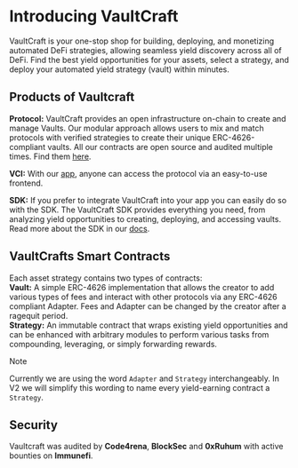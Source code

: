 # Introducing VaultCraft
VaultCraft is your one-stop shop for building, deploying, and monetizing automated DeFi strategies, allowing seamless yield discovery across all of DeFi. Find the best yield opportunities for your assets, select a strategy, and deploy your automated yield strategy (vault) within minutes.


## Products of Vaultcraft
**Protocol:**  VaultCraft provides an open infrastructure on-chain to create and manage Vaults. Our modular approach allows users to mix and match protocols with verified strategies to create their unique ERC-4626-compliant vaults. All our contracts are open source and audited multiple times. Find them [here](https://github.com/Popcorn-Limited/contracts).<br/>

**VCI:** With our [app](https://vaultcraft.io/), anyone can access the protocol via an easy-to-use frontend.<br/>

**SDK:** If you prefer to integrate VaultCraft into your app you can easily do so with the SDK. The VaultCraft SDK provides everything you need, from analyzing yield opportunities to creating, deploying, and accessing vaults. Read more about the SDK in our [docs](https://github.com/Popcorn-Limited/vaultcraft-sdk/blob/main/docs/overview.md).


## VaultCrafts Smart Contracts
Each asset strategy contains two types of contracts: <br/>
**Vault:** A simple ERC-4626 implementation that allows the creator to add various types of fees and interact with other protocols via any ERC-4626 compliant Adapter. Fees and Adapter can be changed by the creator after a ragequit period.<br/>
**Strategy:** An immutable contract that wraps existing yield opportunities and can be enhanced with arbitrary modules to perform various tasks from compounding, leveraging, or simply forwarding rewards. 
> [!NOTE]  
> Currently we are using the word `Adapter` and `Strategy` interchangeably. In V2 we will simplify this wording to name every yield-earning contract a `Strategy`. 


## Security
Vaultcraft was audited by **Code4rena**, **BlockSec** and **0xRuhum** with active bounties on **Immunefi**.